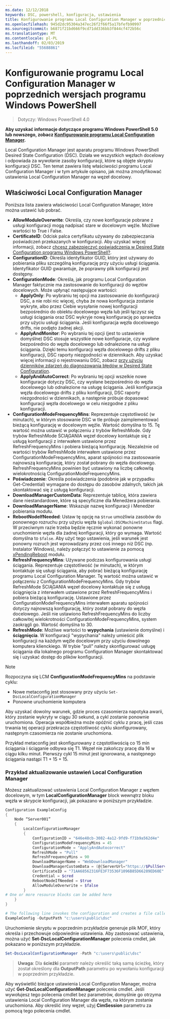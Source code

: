 ```yaml
---
ms.date: 12/12/2018
keywords: DSC, powershell, konfiguracja, ustawienia
title: Konfigurowanie programu Local Configuration Manager w poprzednich wersjach programu Windows PowerShell
ms.openlocfilehash: 945d2dc95304a347ec26f2f66f5a17bfefb90997
ms.sourcegitcommit: b6871f21bd666f9cd71dd336bb3f844cf472b56c
ms.translationtype: MT
ms.contentlocale: pl-PL
ms.lasthandoff: 02/03/2019
ms.locfileid: "55688861"
---
```

# <a name="configuring-the-local-configuration-manager-in-previous-versions-of-windows-powershell"></a>Konfigurowanie programu Local Configuration Manager w poprzednich wersjach programu Windows PowerShell

>Dotyczy: Windows PowerShell 4.0

**Aby uzyskać informacje dotyczące programu Windows PowerShell 5.0 lub nowszego, zobacz [Konfigurowanie programu Local Configuration Manager](metaConfig.md).**

Local Configuration Manager jest aparatu programu Windows PowerShell Desired State Configuration (DSC).
Działa we wszystkich węzłach docelowy i odpowiada za wywołanie zasoby konfiguracji, które są objęte skryptu konfiguracji DSC.
Ten temat zawiera listę właściwości programu Local Configuration Manager i w tym artykule opisano, jak można zmodyfikować ustawienia Local Configuration Manager na węzeł docelowy.

## <a name="local-configuration-manager-properties"></a>Właściwości Local Configuration Manager

Poniższa lista zawiera właściwości Local Configuration Manager, które można ustawić lub pobrać.

- **AllowModuleOverwrite**: Określa, czy nowe konfiguracje pobrane z usługi konfiguracji mogą nadpisać stare w docelowym węźle. Możliwe wartości to True i False.
- **CertificateID**: Odcisk palca certyfikatu używany do zabezpieczania poświadczeń przekazanych w konfiguracji. Aby uzyskać więcej informacji, zobacz [chcesz zabezpieczyć poświadczenia w Desired State Configuration programu Windows PowerShell?](https://blogs.msdn.microsoft.com/powershell/2014/01/31/want-to-secure-credentials-in-windows-powershell-desired-state-configuration/).
- **ConfigurationID**: Określa identyfikator GUID, który jest używany do pobierania pliku szczególną konfigurację przy użyciu usługi ściągania. Identyfikator GUID gwarantuje, że poprawny plik konfiguracji jest dostępny.
- **ConfigurationMode**: Określa, jak programu Local Configuration Manager faktycznie ma zastosowanie do konfiguracji do węzłów docelowych. Może upłynąć następujące wartości:
  - **ApplyOnly**: Po wybraniu tej opcji ma zastosowanie do konfiguracji DSC, a nie robi nic więcej, chyba że nowa konfiguracja zostanie wykryte, albo przez Ciebie wysyłanie nowej konfiguracji bezpośrednio do obiektu docelowego węzła lub jeśli łączysz się usługi ściągania oraz DSC wykryje nową konfigurację po sprawdza przy użyciu usługi ściągania. Jeśli konfiguracja węzła docelowego drifts, nie podjęto żadnej akcji.
  - **ApplyAndMonitor**: Po wybraniu tej opcji (jest to ustawienie domyślne) DSC stosuje wszystkie nowe konfiguracje, czy wysłane bezpośrednio do węzła docelowego lub odnalezione na usługi ściągania. Dzięki temu konfiguracji węzła docelowego drifts z pliku konfiguracji, DSC raporty niezgodności w dziennikach. Aby uzyskać więcej informacji o rejestrowaniu DSC, zobacz [przy użyciu dzienników zdarzeń do diagnozowania błędów w Desired State Configuration](http://blogs.msdn.com/b/powershell/archive/2014/01/03/using-event-logs-to-diagnose-errors-in-desired-state-configuration.aspx).
  - **ApplyAndAutoCorrect**: Po wybraniu tej opcji wszelkie nowe konfiguracje dotyczy DSC, czy wysłane bezpośrednio do węzła docelowego lub odnalezione na usługę ściągania. Jeśli konfiguracja węzła docelowego drifts z pliku konfiguracji, DSC raporty niezgodności w dziennikach, a następnie próbuje dopasować konfiguracji węzła docelowego w celu niezgodne z pliku konfiguracji.
- **ConfigurationModeFrequencyMins**: Reprezentuje częstotliwość (w minutach), w którym stosowanie DSC w tle próbuje zaimplementować bieżącą konfigurację w docelowym węźle. Wartość domyślna to 15. Tę wartość można ustawić w połączeniu z trybów RefreshMode. Gdy trybów RefreshMode ŚCIĄGANIA węzeł docelowy kontaktuje się z usługą konfiguracji z interwałem ustawione przez RefreshFrequencyMins i pobiera bieżącą konfigurację. Niezależnie od wartości trybów RefreshMode interwałem ustawione przez ConfigurationModeFrequencyMins, aparat spójności ma zastosowanie najnowszą konfigurację, który został pobrany do węzła docelowego. RefreshFrequencyMins powinien być ustawiony na liczbę całkowitą wielokrotnością ConfigurationModeFrequencyMins.
- **Poświadczenie**: Określa poświadczenia (podobnie jak w przypadku Get-Credential) wymagane do dostępu do zasobów zdalnych, takich jak skontaktować się z usługą konfiguracji.
- **DownloadManagerCustomData**: Reprezentuje tablicę, która zawiera dane niestandardowe, które są specyficzne dla Menedżera pobierania.
- **DownloadManagerName**: Wskazuje nazwę konfiguracji i Menedżer pobierania modułu.
- **RebootNodeIfNeeded**: Ustaw tę opcję na `$true` umożliwia zasobów do ponownego rozruchu przy użyciu węzła `$global:DSCMachineStatus` flagi. W przeciwnym razie trzeba będzie ręcznie wykonać ponowne uruchomienie węzła dla żadnej konfiguracji, który go wymaga. Wartość domyślna to `$false`. Aby użyć tego ustawienia, jeśli warunek jest ponowny rozruch jest wprowadzany przez coś innego niż DSC (np. Instalator Windows), należy połączyć to ustawienie za pomocą [xPendingReboot](https://github.com/powershell/xpendingreboot) modułu.
- **RefreshFrequencyMins**: Używane podczas konfigurowania usługi ściągania. Reprezentuje częstotliwość (w minutach), w którym kontaktuje się usługi ściągania, aby pobrać bieżącą konfigurację programu Local Configuration Manager. Tę wartość można ustawić w połączeniu z ConfigurationModeFrequencyMins. Gdy trybów RefreshMode ŚCIĄGANIA węzeł docelowy kontaktuje się z usługą ściągnięcia z interwałem ustawione przez RefreshFrequencyMins i pobiera bieżącą konfigurację. Ustawione przez ConfigurationModeFrequencyMins interwałem aparatu spójności dotyczy najnowszą konfigurację, który został pobrany do węzła docelowego. Jeśli nie ustawiono RefreshFrequencyMins do liczby całkowitej wielokrotności ConfigurationModeFrequencyMins, system zaokrągli go. Wartość domyślna to 30.
- **RefreshMode**: Możliwe wartości to **wypychania** (ustawienie domyślne) i **ściągnięcia**. W konfiguracji "wypychania" należy umieścić plik konfiguracji na każdym węźle docelowym przy użyciu dowolnego komputera klienckiego. W trybie "pull" należy skonfigurować usługę ściągania dla lokalnego programu Configuration Manager skontaktować się i uzyskać dostęp do plików konfiguracji.

> [!NOTE]
> Rozpoczyna się LCM **ConfigurationModeFrequencyMins** na podstawie cyklu:
>
> - Nowe metaconfig jest stosowany przy użyciu `Set-DscLocalConfigurationManager`
> - Ponowne uruchomienie komputera
>
> Aby uzyskać dowolny warunek, gdzie proces czasomierza napotyka awarii, który zostanie wykryty w ciągu 30 sekund, a cykl zostanie ponownie uruchomiona.
> Operacja współbieżna może opóźnić cyklu z pracę, jeśli czas trwania tej operacji przekracza częstotliwość cyklu skonfigurowany, następnym czasomierza nie zostanie uruchomiona.
>
> Przykład metaconfig jest skonfigurowany z częstotliwością co 15 min ściągania i ściąganie odbywa się T1.  Węzeł nie zakończy pracę dla 16 w ciągu kilku minut.  Pierwszy cykl 15 minut jest ignorowana, a następnego ściągania nastąpi T1 + 15 + 15.

### <a name="example-of-updating-local-configuration-manager-settings"></a>Przykład aktualizowanie ustawień Local Configuration Manager

Możesz zaktualizować ustawienia Local Configuration Manager z węzłem docelowym, w tym **LocalConfigurationManager** block wewnątrz bloku węzła w skrypcie konfiguracji, jak pokazano w poniższym przykładzie.

```powershell
Configuration ExampleConfig
{
    Node “Server001”
    {
        LocalConfigurationManager
        {
            ConfigurationID = "646e48cb-3082-4a12-9fd9-f71b9a562d4e"
            ConfigurationModeFrequencyMins = 45
            ConfigurationMode = "ApplyAndAutocorrect"
            RefreshMode = "Pull"
            RefreshFrequencyMins = 90
            DownloadManagerName = "WebDownloadManager"
            DownloadManagerCustomData = (@{ServerUrl="https://$PullService/psdscpullserver.svc"})
            CertificateID = "71AA68562316FE3F73536F1096B85D66289ED60E"
            Credential = $cred
            RebootNodeIfNeeded = $true
            AllowModuleOverwrite = $false
        }
# One or more resource blocks can be added here
    }
}

# The following line invokes the configuration and creates a file called Server001.meta.mof at the specified path
ExampleConfig -OutputPath "c:\users\public\dsc"
```

Uruchomienie skryptu w poprzednim przykładzie generuje plik MOF, który określa i przechowuje odpowiednie ustawienia.
Aby zastosować ustawienia, można użyć **Set-DscLocalConfigurationManager** polecenia cmdlet, jak pokazano w poniższym przykładzie.

```powershell
Set-DscLocalConfigurationManager -Path "c:\users\public\dsc"
```

> **Uwaga**: Dla **ścieżki** parametr należy określić taką samą ścieżkę, który został określony dla **OutputPath** parametru po wywołaniu konfiguracji w poprzednim przykładzie.

Aby wyświetlić bieżące ustawienia Local Configuration Manager, można użyć **Get-DscLocalConfigurationManager** polecenia cmdlet.
Jeśli wywołujesz tego polecenia cmdlet bez parametrów, domyślnie go otrzyma ustawienia Local Configuration Manager dla węzła, na którym zostanie uruchomiona.
Aby określić inny węzeł, użyj **CimSession** parametru za pomocą tego polecenia cmdlet.
